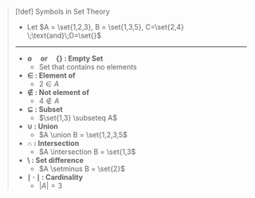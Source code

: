 >[!def] Symbols in Set Theory
>- Let $A = \set{1,2,3}, B = \set{1,3,5}, C=\set{2,4} \;\text{and}\;D=\set{}$
>___
>- **$\emptyset \quad \text{or} \quad \{ \}$ : Empty Set**
>	- Set that contains no elements
>- **$\in$ : Element of**
>	- $2 \in A$
>- **$\notin$ : Not element of**
>	- $4 \notin A$
>- **$\subseteq$ : Subset**
>	- $\set{1,3} \subseteq A$ 
>- **$\cup$ : Union**
>	- $A \union B = \set{1,2,3,5$
>- **$\cap$ : Intersection**
>	- $A \intersection B = \set{1,3$ 
>- **$\setminus$ : Set difference**
>	- $A \setminus B = \set{2}$
>- **$\mid \cdot \mid$ : Cardinality**
>	- $|A| = 3$
>

